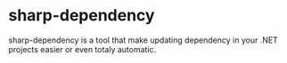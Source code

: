 # sharp-dependency

sharp-dependency is a tool that make updating dependency in your .NET projects easier or even totaly automatic.
